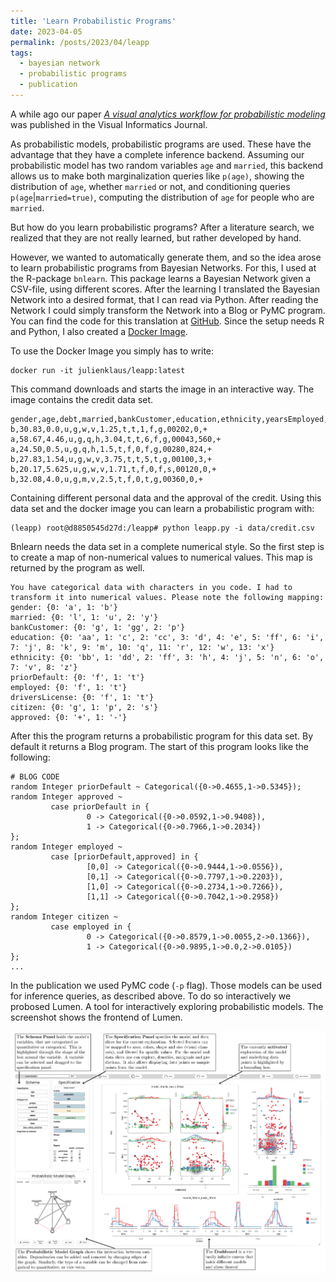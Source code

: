 ```yaml
---
title: 'Learn Probabilistic Programs'
date: 2023-04-05
permalink: /posts/2023/04/leapp
tags:
  - bayesian network
  - probabilistic programs
  - publication
---
```


A while ago our paper _[A visual analytics workflow for probabilistic modeling](https://www.sciencedirect.com/science/article/pii/S2468502X23000153)_ was published in the Visual Informatics Journal.

As probabilistic models, probabilistic programs are used. These have the advantage that they have a complete inference backend. Assuming our probabilistic model has two random variables `age` and `married`, this backend allows us to make both marginalization queries like `p(age)`, showing the distribution of `age`, whether `married` or not, and conditioning queries `p(age`&#124;`married=true)`, computing the distribution of `age` for people who are `married`.

But how do you learn probabilistic programs? After a literature search, we realized that they are not really learned, but rather developed by hand. 

However, we wanted to automatically generate them, and so the idea arose to learn probabilistic programs from Bayesian Networks. For this, I used at the R-package `bnlearn`. This package learns a Bayesian Network given a CSV-file, using different scores. After the learning I translated the Bayesian Network into a desired format, that I can read via Python. After reading the Network I could simply transform the Network into a Blog or PyMC program. You can find the code for this translation at [GitHub](https://github.com/julien-klaus/leapp). Since the setup needs R and Python, I also created a [Docker Image](https://hub.docker.com/repository/docker/julienklaus/leapp/).

To use the Docker Image you simply has to write:
`````
docker run -it julienklaus/leapp:latest
`````

This command downloads and starts the image in an interactive way. The image contains the credit data set. 
````
gender,age,debt,married,bankCustomer,education,ethnicity,yearsEmployed,priorDefault,employed,creditScore,driversLicense,citizen,zipCode,income,approved
b,30.83,0.0,u,g,w,v,1.25,t,t,1,f,g,00202,0,+
a,58.67,4.46,u,g,q,h,3.04,t,t,6,f,g,00043,560,+
a,24.50,0.5,u,g,q,h,1.5,t,f,0,f,g,00280,824,+
b,27.83,1.54,u,g,w,v,3.75,t,t,5,t,g,00100,3,+
b,20.17,5.625,u,g,w,v,1.71,t,f,0,f,s,00120,0,+
b,32.08,4.0,u,g,m,v,2.5,t,f,0,t,g,00360,0,+
````
Containing different personal data and the approval of the credit. Using this data set and the docker image you can learn a probabilistic program with:
````
(leapp) root@d8850545d27d:/leapp# python leapp.py -i data/credit.csv
````
Bnlearn needs the data set in a complete numerical style. So the first step is to create a map of non-numerical values to numerical values. This map is returned by the program as well.
````
You have categorical data with characters in you code. I had to transform it into numerical values. Please note the following mapping:
gender: {0: 'a', 1: 'b'}
married: {0: 'l', 1: 'u', 2: 'y'}
bankCustomer: {0: 'g', 1: 'gg', 2: 'p'}
education: {0: 'aa', 1: 'c', 2: 'cc', 3: 'd', 4: 'e', 5: 'ff', 6: 'i', 7: 'j', 8: 'k', 9: 'm', 10: 'q', 11: 'r', 12: 'w', 13: 'x'}
ethnicity: {0: 'bb', 1: 'dd', 2: 'ff', 3: 'h', 4: 'j', 5: 'n', 6: 'o', 7: 'v', 8: 'z'}
priorDefault: {0: 'f', 1: 't'}
employed: {0: 'f', 1: 't'}
driversLicense: {0: 'f', 1: 't'}
citizen: {0: 'g', 1: 'p', 2: 's'}
approved: {0: '+', 1: '-'}
````
After this the program returns a probabilistic program for this data set. By default it returns a Blog program. The start of this program looks like the following:
````
# BLOG CODE
random Integer priorDefault ~ Categorical({0->0.4655,1->0.5345});
random Integer approved ~
         case priorDefault in {
                 0 -> Categorical({0->0.0592,1->0.9408}),
                 1 -> Categorical({0->0.7966,1->0.2034})
};
random Integer employed ~
         case [priorDefault,approved] in {
                 [0,0] -> Categorical({0->0.9444,1->0.0556}),
                 [0,1] -> Categorical({0->0.7797,1->0.2203}),
                 [1,0] -> Categorical({0->0.2734,1->0.7266}),
                 [1,1] -> Categorical({0->0.7042,1->0.2958})
};
random Integer citizen ~
         case employed in {
                 0 -> Categorical({0->0.8579,1->0.0055,2->0.1366}),
                 1 -> Categorical({0->0.9895,1->0.0,2->0.0105})
};
...
````
In the publication we used PyMC code (`-p` flag). Those models can be used for inference queries, as described above. To do so interactively we probosed Lumen. A tool for interactively exploring probabilistic models. The screenshot shows the frontend of Lumen.

![Lumen Frontend](/images/leapp.png) 